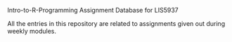 Intro-to-R-Programming
Assignment Database for LIS5937

All the entries in this repository are related to assignments given out during weekly modules.
